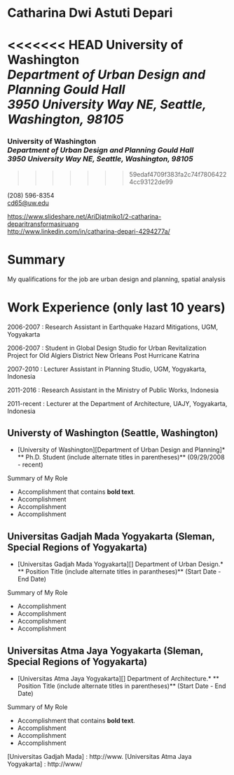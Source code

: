 # Catharina Dwi Astuti Depari

<<<<<<< HEAD
**University of Washington** <br> *Department of Urban Design and Planning Gould Hall* <br> *3950 University Way NE, Seattle, Washington, 98105*
=======
### University of Washington <br> *Department of Urban Design and Planning Gould Hall* <br> *3950 University Way NE, Seattle, Washington, 98105*
>>>>>>> 59edaf4709f383fa2c74f78064224cc93122de99

(208) 596-8354 <br> cd65@uw.edu

https://www.slideshare.net/AriDjatmiko1/2-catharina-deparitransformasiruang <br> http://www.linkedin.com/in/catharina-depari-4294277a/

# Summary

My qualifications for the job are urban design and planning, spatial analysis

# Work Experience (only last 10 years)

2006-2007 : Research Assistant in Earthquake Hazard Mitigations, UGM, Yogyakarta

2006-2007 : Student in Global Design Studio for Urban Revitalization Project for Old Algiers District New Orleans Post
Hurricane Katrina

2007-2010 : Lecturer Assistant in Planning Studio, UGM, Yogyakarta, Indonesia

2011-2016 : Research Assistant in the Ministry of Public Works, Indonesia

2011-recent : Lecturer at the Department of Architecture, UAJY, Yogyakarta, Indonesia

## Universty of Washington (Seattle, Washington)

* [University of Washington][Department of Urban Design and Planning]*
** Ph.D. Student (include alternate titles in parentheses)** (09/29/2008 - recent)

Summary of My Role
- Accomplishment that contains **bold text**.
- Accomplishment
- Accomplishment
- Accomplishment

## Universitas Gadjah Mada Yogyakarta (Sleman, Special Regions of Yogyakarta)

* [Universitas Gadjah Mada Yogyakarta][] Department of Urban Design.*
** Position Title (include alternate titles in parantheses)** (Start Date - End Date)

Summary of My Role
- Accomplishment
- Accomplishment
- Accomplishment
- Accomplishment

## Universitas Atma Jaya Yogyakarta (Sleman, Special Regions of Yogyakarta)

* [Universitas Atma Jaya Yogyakarta][] Department of Architecture.*
** Position Title (include alternate titles in parentheses)** (Start Date - End Date)

Summary of My Role
- Accomplishment that contains **bold text**.
- Accomplishment
- Accomplishment
- Accomplishment

[University of Washington]: http://www.
[Universitas Gadjah Mada] : http://www.
[Universitas Atma Jaya Yogyakarta] : http://www/
